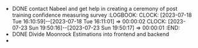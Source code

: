 - DONE contact Nabeel and get help in creating a ceremony of post training confidence measuring survey
  :LOGBOOK:
  CLOCK: [2023-07-18 Tue 16:10:59]--[2023-07-18 Tue 16:11:01] =>  00:00:02
  CLOCK: [2023-07-23 Sun 19:50:16]--[2023-07-23 Sun 19:50:17] =>  00:00:01
  :END:
- DONE Divide Moonrock Estimations into frontend and backend
-